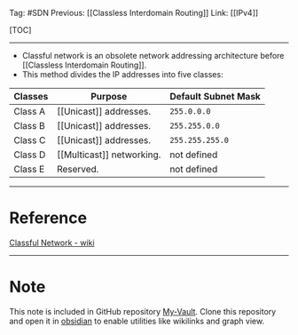 Tag: #SDN 
Previous: [[Classless Interdomain Routing]]
Link: [[IPv4]]

[TOC]

---

- Classful network is an obsolete network addressing architecture before [[Classless Interdomain Routing]].
- This method divides the IP addresses into five classes:

| Classes | Purpose                   | Default Subnet Mask   |
| ------- | ------------------------- | ------------- |
| Class A | [[Unicast]] addresses.    | `255.0.0.0`   |
| Class B | [[Unicast]] addresses.    | `255.255.0.0` |
| Class C | [[Unicast]] addresses.    | `255.255.255.0`              |
| Class D | [[Multicast]] networking. | not defined              |
| Class E | Reserved.                 | not defined              |
	
---

# Reference

[Classful Network - wiki](https://en.wikipedia.org/wiki/Classful_network)

---

# Note

This note is included in GitHub repository [My-Vault](https://github.com/LittleD3092/My-Vault.git). Clone this repository and open it in [obsidian](https://obsidian.md/) to enable utilities like wikilinks and graph view.